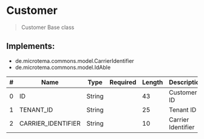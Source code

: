 # Customer

> Customer Base class

## Implements: 
* de.microtema.commons.model.CarrierIdentifier
* de.microtema.commons.model.IdAble

| # | Name | Type | Required | Length | Description |
| --- | --- | --- | --- | --- | --- |
| 0| ID | String |  | 43 | Customer ID |
| 1| TENANT_ID | String |  | 25 | Tenant ID |
| 2| CARRIER_IDENTIFIER | String |  | 10 | Carrier Identifier |
